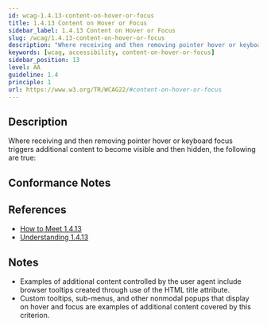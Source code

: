 ```yaml
---
id: wcag-1.4.13-content-on-hover-or-focus
title: 1.4.13 Content on Hover or Focus
sidebar_label: 1.4.13 Content on Hover or Focus
slug: /wcag/1.4.13-content-on-hover-or-focus
description: "Where receiving and then removing pointer hover or keyboard focus triggers additional content to become visible and then hidden, the following are true:"
keywords: [wcag, accessibility, content-on-hover-or-focus]
sidebar_position: 13
level: AA
guideline: 1.4
principle: 1
url: https://www.w3.org/TR/WCAG22/#content-on-hover-or-focus
---
```


## Description

Where receiving and then removing pointer hover or keyboard focus triggers additional content to become visible and then hidden, the following are true:

## Conformance Notes

<Project name="ads">
</Project>

<Project name="scix">
  <Support/>
</Project>

## References

- [How to Meet 1.4.13](https://www.w3.org/WAI/WCAG22/quickref/#content-on-hover-or-focus)
- [Understanding 1.4.13](https://www.w3.org/WAI/WCAG22/Understanding/content-on-hover-or-focus.html)

## Notes

- Examples of additional content controlled by the user agent include browser tooltips created through use of the HTML title attribute.
- Custom tooltips, sub-menus, and other nonmodal popups that display on hover and focus are examples of additional content covered by this criterion.

